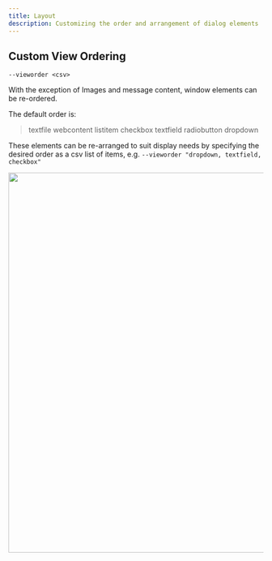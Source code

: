 ```yaml
---
title: Layout
description: Customizing the order and arrangement of dialog elements
---
```


## Custom View Ordering

`--vieworder <csv>`

With the exception of Images and message content, window elements can be re-ordered.

The default order is:
 > textfile
 > webcontent
 > listitem
 > checkbox
 > textfield
 > radiobutton
 > dropdown

 These elements can be re-arranged to suit display needs by specifying the desired order as a csv list of items, e.g. `--vieworder "dropdown, textfield, checkbox"`

 <img src="https://github.com/swiftDialog/swiftDialog/assets/3598965/1b69abc7-4367-4eac-9e2d-a208ea47a60f" width="750px">